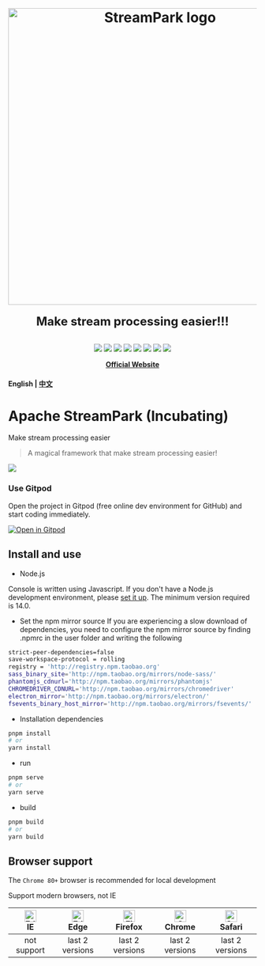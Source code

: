 <div align="center">
    <br/>
    <h1>
        <a href="https://streampark.apache.org" target="_blank" rel="noopener noreferrer">
        <img width="600" src="https://streampark.apache.org/image/logo_name.png" alt="StreamPark logo">
        </a>
    </h1>
    <strong style="font-size: 1.5rem">Make stream processing easier!!!</strong>
</div>

<br/>

<p align="center">
  <img src="https://tokei.rs/b1/github/apache/streampark">
  <img src="https://img.shields.io/github/v/release/apache/streampark.svg">
  <img src="https://img.shields.io/github/stars/apache/streampark">
  <img src="https://img.shields.io/github/forks/apache/streampark">
  <img src="https://img.shields.io/github/issues/apache/streampark">
  <img src="https://img.shields.io/github/downloads/apache/streampark/total.svg">
  <img src="https://img.shields.io/github/languages/count/apache/streampark">
  <a href="https://www.apache.org/licenses/LICENSE-2.0.html"><img src="https://img.shields.io/badge/license-Apache%202-4EB1BA.svg"></a>
</p>

<div align="center">

**[Official Website](https://streampark.apache.org)**

</div>

#### English | [中文](README.zh-CN.md)

# Apache StreamPark (Incubating)

Make stream processing easier

> A magical framework that make stream processing easier!

![](https://streampark.apache.org/image/dashboard.png)

### Use Gitpod

Open the project in Gitpod (free online dev environment for GitHub) and start coding immediately.

[![Open in Gitpod](https://gitpod.io/button/open-in-gitpod.svg)](https://gitpod.io/#https://github.com/apache/incubator-streampark)

## Install and use

- Node.js

Console is written using Javascript. If you don't have a Node.js development environment, please [set it up](https://nodejs.org/en/download/). The minimum version required is 14.0.

- Set the npm mirror source If you are experiencing a slow download of dependencies, you need to configure the npm mirror source by finding .npmrc in the user folder and writing the following

```bash
strict-peer-dependencies=false
save-workspace-protocol = rolling
registry = 'http://registry.npm.taobao.org'
sass_binary_site='http://npm.taobao.org/mirrors/node-sass/'
phantomjs_cdnurl='http://npm.taobao.org/mirrors/phantomjs'
CHROMEDRIVER_CDNURL='http://npm.taobao.org/mirrors/chromedriver'
electron_mirror='http://npm.taobao.org/mirrors/electron/'
fsevents_binary_host_mirror='http://npm.taobao.org/mirrors/fsevents/'
```

- Installation dependencies

```bash
pnpm install
# or
yarn install
```

- run

```bash
pnpm serve
# or
yarn serve
```

- build

```bash
pnpm build
# or
yarn build
```

## Browser support

The `Chrome 80+` browser is recommended for local development

Support modern browsers, not IE

| [<img src="https://raw.githubusercontent.com/alrra/browser-logos/master/src/edge/edge_48x48.png" alt=" Edge" width="24px" height="24px" />](http://godban.github.io/browsers-support-badges/)</br>IE | [<img src="https://raw.githubusercontent.com/alrra/browser-logos/master/src/edge/edge_48x48.png" alt=" Edge" width="24px" height="24px" />](http://godban.github.io/browsers-support-badges/)</br>Edge | [<img src="https://raw.githubusercontent.com/alrra/browser-logos/master/src/firefox/firefox_48x48.png" alt="Firefox" width="24px" height="24px" />](http://godban.github.io/browsers-support-badges/)</br>Firefox | [<img src="https://raw.githubusercontent.com/alrra/browser-logos/master/src/chrome/chrome_48x48.png" alt="Chrome" width="24px" height="24px" />](http://godban.github.io/browsers-support-badges/)</br>Chrome | [<img src="https://raw.githubusercontent.com/alrra/browser-logos/master/src/safari/safari_48x48.png" alt="Safari" width="24px" height="24px" />](http://godban.github.io/browsers-support-badges/)</br>Safari |
| :-: | :-: | :-: | :-: | :-: |
| not support | last 2 versions | last 2 versions | last 2 versions | last 2 versions |
